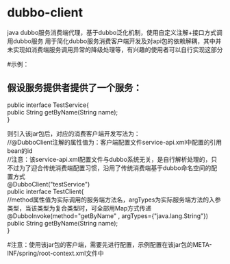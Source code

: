 # dubbo-client
java dubbo服务消费端代理，基于dubbo泛化机制，使用自定义注解+接口方式调用dubbo服务
用于简化dubbo服务消费客户端开发及对api包的依赖解耦，其中并未实现如消费端服务调用异常的降级处理等，有兴趣的使用者可以自行实现这部分

#示例：

## 假设服务提供者提供了一个服务：</br>

public interface TestService{ </br>
    public String getByName(String name); </br>
} </br>

  则引入该jar包后，对应的消费客户端开发写法为：</br>
//@DubboClient注解的属性值为：客户端配置文件service-api.xml中配置的引用bean的id </br>
//注意：该service-api.xml配置文件与dubbo系统无关，是自行解析处理的，只不过为了迎合传统消费端配置习惯，沿用了传统消费端基于dubbo命名空间的配置方式 </br>
@DubboClient("testService")</br>
public interface TestClient{</br>
	//method属性值为实际调用的服务端方法名，argTypes为实际服务端方法的入参类型，当该类型为复合类型时，可全部用Map方式传递</br>
	@DubboInvoke(method="getByName" , argTypes={"java.lang.String"})</br>
	public String getByName(String name);</br>
}</br>

#注意：使用该jar包的客户端，需要先进行配置，示例配置在该jar包的META-INF/spring/root-context.xml文件中
